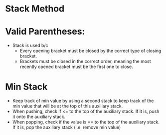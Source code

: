 # Stack Method 

# Valid Parentheses: 
- Stack is used b/c 
    - Every opening bracket must be closed by the correct type of closing bracket.
    - Brackets must be closed in the correct order, meaning the most recently opened bracket must be the first one to close.

# Min Stack 
- Keep track of min value by using a second stack to keep track of the min value that will be at the top of this auxiliary stack.
- When pushing, check if <= to the top of the auxiliary stack. If it is, push it onto the auxiliary stack.
- When popping, check if the value is == to the top of the auxiliary stack. If it is, pop the auxiliary stack (i.e. remove min value)